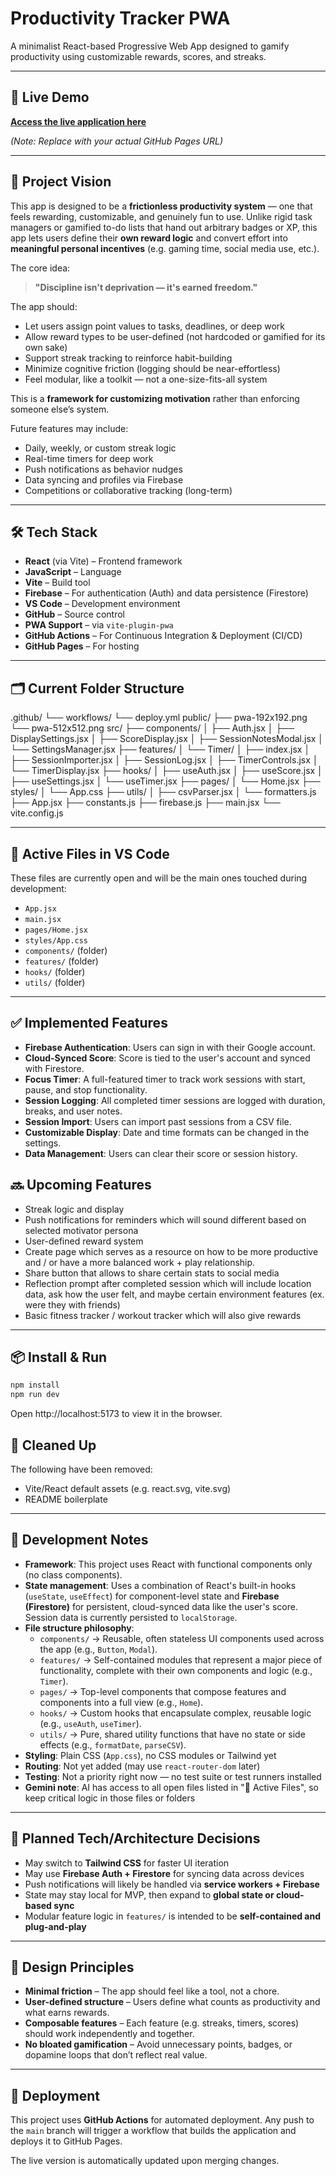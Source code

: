 # Productivity Tracker PWA

A minimalist React-based Progressive Web App designed to gamify productivity using customizable rewards, scores, and streaks.

---

## 🚀 Live Demo

**[Access the live application here](https://neolorenzo.github.io/productivity-pwa/)**

_(Note: Replace with your actual GitHub Pages URL)_

---

## 🧠 Project Vision

This app is designed to be a **frictionless productivity system** — one that feels rewarding, customizable, and genuinely fun to use. Unlike rigid task managers or gamified to-do lists that hand out arbitrary badges or XP, this app lets users define their **own reward logic** and convert effort into **meaningful personal incentives** (e.g. gaming time, social media use, etc.).

The core idea:  
> **"Discipline isn't deprivation — it's earned freedom."**

The app should:
- Let users assign point values to tasks, deadlines, or deep work
- Allow reward types to be user-defined (not hardcoded or gamified for its own sake)
- Support streak tracking to reinforce habit-building
- Minimize cognitive friction (logging should be near-effortless)
- Feel modular, like a toolkit — not a one-size-fits-all system

This is a **framework for customizing motivation** rather than enforcing someone else’s system.

Future features may include:
- Daily, weekly, or custom streak logic
- Real-time timers for deep work
- Push notifications as behavior nudges
- Data syncing and profiles via Firebase
- Competitions or collaborative tracking (long-term)

---

## 🛠️ Tech Stack

- **React** (via Vite) – Frontend framework
- **JavaScript** – Language
- **Vite** – Build tool
- **Firebase** – For authentication (Auth) and data persistence (Firestore)
- **VS Code** – Development environment
- **GitHub** – Source control
- **PWA Support** – via `vite-plugin-pwa`
- **GitHub Actions** – For Continuous Integration & Deployment (CI/CD)
- **GitHub Pages** – For hosting

---

## 🗂️ Current Folder Structure

.github/
└── workflows/
    └── deploy.yml
public/
├── pwa-192x192.png
└── pwa-512x512.png
src/
├── components/
│   ├── Auth.jsx
│   ├── DisplaySettings.jsx
│   ├── ScoreDisplay.jsx
│   ├── SessionNotesModal.jsx
│   └── SettingsManager.jsx
├── features/
│   └── Timer/
│       ├── index.jsx
│       ├── SessionImporter.jsx
│       ├── SessionLog.jsx
│       ├── TimerControls.jsx
│       └── TimerDisplay.jsx
├── hooks/
│   ├── useAuth.jsx
│   ├── useScore.jsx
│   ├── useSettings.jsx
│   └── useTimer.jsx
├── pages/
│   └── Home.jsx
├── styles/
│   └── App.css
├── utils/
│   ├── csvParser.jsx
│   └── formatters.js
├── App.jsx
├── constants.js
├── firebase.js
├── main.jsx
└── vite.config.js

---

## 📌 Active Files in VS Code

These files are currently open and will be the main ones touched during development:
- `App.jsx`
- `main.jsx`
- `pages/Home.jsx`
- `styles/App.css`
- `components/` (folder)
- `features/` (folder)
- `hooks/` (folder)
- `utils/` (folder)

---

## ✅ Implemented Features

- **Firebase Authentication**: Users can sign in with their Google account.
- **Cloud-Synced Score**: Score is tied to the user's account and synced with Firestore.
- **Focus Timer**: A full-featured timer to track work sessions with start, pause, and stop functionality.
- **Session Logging**: All completed timer sessions are logged with duration, breaks, and user notes.
- **Session Import**: Users can import past sessions from a CSV file.
- **Customizable Display**: Date and time formats can be changed in the settings.
- **Data Management**: Users can clear their score or session history.

## 🔜 Upcoming Features

- Streak logic and display
- Push notifications for reminders which will sound different based on selected motivator persona
- User-defined reward system
- Create page which serves as a resource on how to be more productive and / or have a more balanced work + play relationship.
- Share button that allows to share certain stats to social media
- Reflection prompt after completed session which will include location data, ask how the user felt, and maybe certain environment features (ex. were they with friends)
- Basic fitness tracker / workout tracker which will also give rewards

---

## 📦 Install & Run

```bash
npm install
npm run dev
```

Open http://localhost:5173
 to view it in the browser.

## 🧹 Cleaned Up

The following have been removed:

- Vite/React default assets (e.g. react.svg, vite.svg)
- README boilerplate

---

## 🧪 Development Notes

- **Framework**: This project uses React with functional components only (no class components).
- **State management**: Uses a combination of React's built-in hooks (`useState`, `useEffect`) for component-level state and **Firebase (Firestore)** for persistent, cloud-synced data like the user's score. Session data is currently persisted to `localStorage`.
- **File structure philosophy**:
  - `components/` → Reusable, often stateless UI components used across the app (e.g., `Button`, `Modal`).
  - `features/` → Self-contained modules that represent a major piece of functionality, complete with their own components and logic (e.g., `Timer`).
  - `pages/` → Top-level components that compose features and components into a full view (e.g., `Home`).
  - `hooks/` → Custom hooks that encapsulate complex, reusable logic (e.g., `useAuth`, `useTimer`).
  - `utils/` → Pure, shared utility functions that have no state or side effects (e.g., `formatDate`, `parseCSV`).
- **Styling**: Plain CSS (`App.css`), no CSS modules or Tailwind yet
- **Routing**: Not yet added (may use `react-router-dom` later)
- **Testing**: Not a priority right now — no test suite or test runners installed
- **Gemini note**: AI has access to all open files listed in "📌 Active Files", so keep critical logic in those files or folders

---

## 🧭 Planned Tech/Architecture Decisions

- May switch to **Tailwind CSS** for faster UI iteration
- May use **Firebase Auth + Firestore** for syncing data across devices
- Push notifications will likely be handled via **service workers + Firebase**
- State may stay local for MVP, then expand to **global state or cloud-based sync**
- Modular feature logic in `features/` is intended to be **self-contained and plug-and-play**

---

## 🧱 Design Principles

- **Minimal friction** – The app should feel like a tool, not a chore.
- **User-defined structure** – Users define what counts as productivity and what earns rewards.
- **Composable features** – Each feature (e.g. streaks, timers, scores) should work independently and together.
- **No bloated gamification** – Avoid unnecessary points, badges, or dopamine loops that don’t reflect real value.

---

## 🚀 Deployment

This project uses **GitHub Actions** for automated deployment. Any push to the `main` branch will trigger a workflow that builds the application and deploys it to GitHub Pages.

The live version is automatically updated upon merging changes.